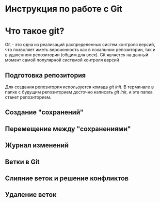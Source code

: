 # Инструкция по работе с Git

# Что такое git?

Git - это одна из реализаций распределенных систем контроля версий, что позволяет иметь версионность как в локальном репозитории, так и в удаленном репозитории (общим для всех). Git является на данный момент самой популярной системой контроля версий

## Подготовка репозитория

Для создания репозитория используется комада _git init_. В терминале в папке с будущим репозиторием досточно написать _git init_, и эта папка станет репозиторием.

## Создание "сохранений"

## Перемещение между "сохранениями"

## Журнал изменений

## Ветки в Git

## Слияние веток и решение конфликтов

## Удаление веток
